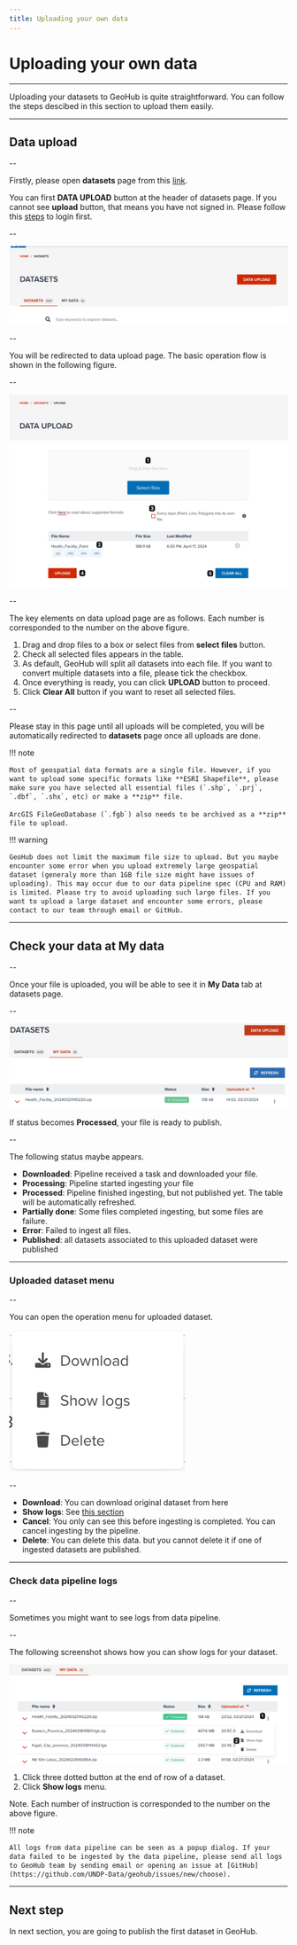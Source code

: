 ```yaml
---
title: Uploading your own data
---
```


# Uploading your own data

---

Uploading your datasets to GeoHub is quite straightforward. You can follow the steps descibed in this section to upload them easily.

---

## Data upload

--

Firstly, please open **datasets** page from this [link](https://geohub.data.undp.org/data).

You can first **DATA UPLOAD** button at the header of datasets page. If you cannot see **upload** button, that means you have not signed in. Please follow this [steps](../getting-started/signin.md) to login first.

--

![DATA UPLOAD button at datasets page](../assets/data/dataupload_1.png)

--

You will be redirected to data upload page. The basic operation flow is shown in the following figure.

--

![Data upload page](../assets/data/dataupload_2.png)

--

The key elements on data upload page are as follows. Each number is corresponded to the number on the above figure.

1. Drag and drop files to a box or select files from **select files** button.
2. Check all selected files appears in the table.
3. As default, GeoHub will split all datasets into each file. If you want to convert multiple datasets into a file, please tick the checkbox.
4. Once everything is ready, you can click **UPLOAD** button to proceed.
5. Click **Clear All** button if you want to reset all selected files.

--

Please stay in this page until all uploads will be completed, you will be automatically redirected to **datasets** page once all uploads are done.

<hidden>

!!! note

    Most of geospatial data formats are a single file. However, if you want to upload some specific formats like **ESRI Shapefile**, please make sure you have selected all essential files (`.shp`, `.prj`, `.dbf`, `.shx`, etc) or make a **zip** file.

    ArcGIS FileGeoDatabase (`.fgb`) also needs to be archived as a **zip** file to upload.

!!! warning

    GeoHub does not limit the maximum file size to upload. But you maybe encounter some error when you upload extremely large geospatial dataset (generaly more than 1GB file size might have issues of uploading). This may occur due to our data pipeline spec (CPU and RAM) is limited. Please try to avoid uploading such large files. If you want to upload a large dataset and encounter some errors, please contact to our team through email or GitHub.

</hidden>

---

## Check your data at My data

--

Once your file is uploaded, you will be able to see it in **My Data** tab at datasets page.

--

![Uploaded dataset at MY DATA tab](../assets/data/dataupload_3.png)

If status becomes **Processed**, your file is ready to publish.

--

The following status maybe appears.

- **Downloaded**: Pipeline received a task and downloaded your file.
- **Processing**: Pipeline started ingesting your file
- **Processed**: Pipeline finished ingesting, but not published yet. The table will be automatically refreshed.
- **Partially done**: Some files completed ingesting, but some files are failure.
- **Error**: Failed to ingest all files.
- **Published**: all datasets associated to this uploaded dataset were published

---

### Uploaded dataset menu

--

You can open the operation menu for uploaded dataset.

![Uploaded dataset operation menu](../assets/data/dataupload_5.png)

--

- **Download**: You can download original dataset from here
- **Show logs**: See [this section](#check-data-pipeline-logs)
- **Cancel**: You only can see this before ingesting is completed. You can cancel ingesting by the pipeline.
- **Delete**: You can delete this data. but you cannot delete it if one of ingested datasets are published.

---

### Check data pipeline logs

--

Sometimes you might want to see logs from data pipeline.

--

The following screenshot shows how you can show logs for your dataset.

![Steps to show logs](../assets/data/dataupload_4.png)

1. Click three dotted button at the end of row of a dataset.
2. Click **Show logs** menu.

<hidden>

Note. Each number of instruction is corresponded to the number on the above figure.

!!! note

    All logs from data pipeline can be seen as a popup dialog. If your data failed to be ingested by the data pipeline, please send all logs to GeoHub team by sending email or opening an issue at [GitHub](https://github.com/UNDP-Data/geohub/issues/new/choose).

</hidden>

---

## Next step

In next section, you are going to publish the first dataset in GeoHub.
